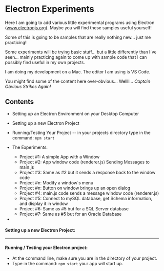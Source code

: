 # Electron Experiments
Here I am going to add various little experimental programs using Electron (www.electronjs.org). Maybe you will find these samples useful yourself!

Some of this is going to be samples that are really nothing new... just me practicing!

Some experiments will be trying basic stuff... but a little differently than I've seen... mainly practicing again to come up with sample code that I can possibly find useful in my own projects.

I am doing my development on a Mac.  The editor I am using is VS Code.

You might find some of the content here over-obvious... Wellll... *Captain Obvious Strikes Again!*

## Contents
- Setting up an Electron Environment on your Desktop Computer
- Setting up a new Electron Project
- Running/Testing Your Project -- in your projects directory type in the command:  `npm start`

- The Experiments:
   - Project #1: A simple App with a Window
   - Project #2: App window code (renderer.js) Sending Messages to main.js
   - Project #3: Same as #2 but it sends a response back to the window code
   - Project #n: Modify a window's menu
   - Project #n: Button on window brings up an open dialog
   - Project #4: main.js code sends a message window code (renderer.js)
   - Project #5: Connect to mySQL database, get Schema information, and display it in window
   - Project #6: Same as #5 but for a SQL Server database
   - Project #7: Same as #5 but for an Oracle Database
- 


#### Setting up a new Electron Project:


---

#### Running / Testing your Electron project:
- At the command line, make sure you are in the directory of your project.
- Type in the command:  `npm start`  your app will start up.


